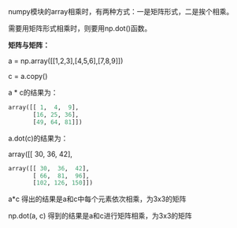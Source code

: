 numpy模块的array相乘时，有两种方式：一是矩阵形式，二是挨个相乘。

需要用矩阵形式相乘时，则要用np.dot\(\)函数。

**矩阵与矩阵：**

a = np.array\(\[\[1,2,3\],\[4,5,6\],\[7,8,9\]\]\)

c = a.copy\(\)

a \* c的结果为：

```py
array([[ 1,  4,  9],
       [16, 25, 36],
       [49, 64, 81]])
```

a.dot\(c\)的结果为：

array\(\[\[ 30,  36,  42\],

```py
array([[ 30,  36,  42],
       [ 66,  81,  96],
       [102, 126, 150]])
```

a\*c 得出的结果是a和c中每个元素依次相乘，为3x3的矩阵

np.dot\(a, c\) 得到的结果是a和c进行矩阵相乘，为3x3的矩阵

